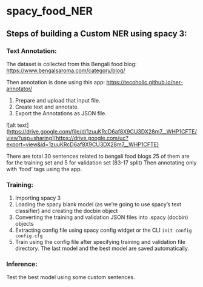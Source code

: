 # spacy_food_NER

## Steps of building a Custom NER using spacy 3:

### Text Annotation:

The dataset is collected from this Bengali food blog:
https://www.bengalsaroma.com/category/blog/

Then annotation is done using this app:
https://tecoholic.github.io/ner-annotator/

1. Prepare and upload that input file.
2. Create text and annotate.
3. Export the Annotations as JSON file. 

![alt text](https://drive.google.com/file/d/1zuuKRcD6af8X9CU3DX28m7__WHP1CFTE/view?usp=sharing](https://drive.google.com/uc?export=view&id=1zuuKRcD6af8X9CU3DX28m7__WHP1CFTE)

There are total 30 sentences related to bengali food blogs
25 of them are for the training set and 5 for validation set (83-17 split)
Then annotating only with ‘food’ tags using the app.

### Training:
1. Importing spacy 3
2. Loading the spacy blank model (as we’re going to use spacy’s text classifier) and creating the docbin object
3. Converting the training and validation JSON files into .spacy (docbin) objects
4. Extracting config file using spacy config widget or the CLI 
```init config config.cfg``` 
5. Train using the config file after specifying training and validation file directory.
The last model and the best model are saved automatically. 

### Inference:
Test the best model using some custom sentences.
